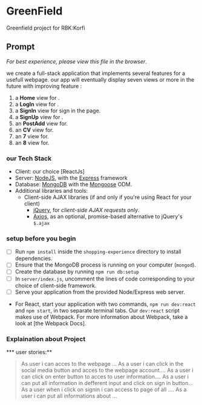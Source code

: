 # GreenField
Greenfield project for RBK:Korfi
## Prompt

*For best experience, please view this file in the browser*.

we create a full-stack application that implements several features for a usefull webpage. our app will eventually display seven views or more in the future with improving feature :

1. a **Home** view for .
2. a **LogIn** view for .
3. a **SignIn** view for sign in the page.
4. a **SignUp** view for .
5. an **PostAdd** view for. 
6. an **CV** view for.
7. an **7** view for.
8. an **8** view for.

### our Tech Stack
- Client: our choice [ReactJs]
- Server: [NodeJS](https://nodejs.org), with the [Express](https://express.js.com) framework
- Database: [MongoDB](https://mongodb.com) with the [Mongoose](https://mongoosejs.com) ODM.
- Additional libraries and tools:
  - Client-side AJAX libraries (if and only if you're using React for your client)
    - [jQuery](https://jquery.com/), for *client-side AJAX requests only*.
    - [Axios](https://github.com/axios/axios), as an optional, promise-based alternative to  jQuery's `$.ajax`

 ### setup before you begin
 - [ ] Run `npm install` inside the `shopping-experience` directory to install dependencies.
- [ ] Ensure that the MongoDB process is running on your computer (`mongod`).
- [ ] Create the database by running `npm run db:setup`
- [ ] In `server/index.js`, uncomment the lines of code corresponding to your choice of client-side framework.
- [ ] Serve your application from the provided Node/Express web server.
- For React, start your application with two commands, `npm run dev:react` and `npm start`, in two separate terminal tabs. Our `dev:react` script makes use of Webpack. For more information about Webpack, take a look at [the Webpack Docs].

### Explaination about Project

*** user stories:**
> As user i can acces to the webpage ...
>As a user i can click in the social media button and acces to the webpage account.... 
>As a user i can click on enter button to acces to user information....
>As a user i can put all information in defferent input and click on sign in button...
>As a user when i click on signin i can access to page of all ....
>As a user i can put all informations about ...




